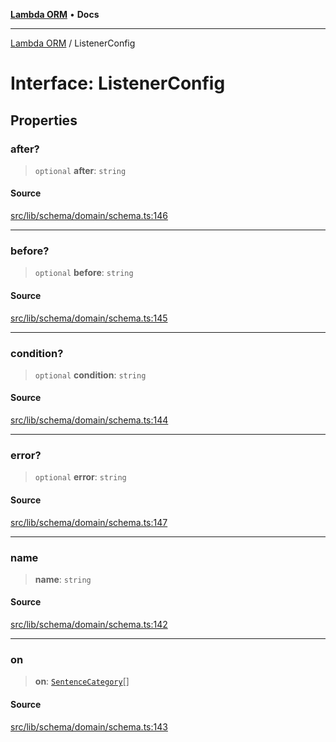 [**Lambda ORM**](../README.md) • **Docs**

***

[Lambda ORM](../README.md) / ListenerConfig

# Interface: ListenerConfig

## Properties

### after?

> `optional` **after**: `string`

#### Source

[src/lib/schema/domain/schema.ts:146](https://github.com/lambda-orm/lambdaorm-base/blob/b218b3f63a52b1177feec1e7ed5eb0f37947c503/src/lib/schema/domain/schema.ts#L146)

***

### before?

> `optional` **before**: `string`

#### Source

[src/lib/schema/domain/schema.ts:145](https://github.com/lambda-orm/lambdaorm-base/blob/b218b3f63a52b1177feec1e7ed5eb0f37947c503/src/lib/schema/domain/schema.ts#L145)

***

### condition?

> `optional` **condition**: `string`

#### Source

[src/lib/schema/domain/schema.ts:144](https://github.com/lambda-orm/lambdaorm-base/blob/b218b3f63a52b1177feec1e7ed5eb0f37947c503/src/lib/schema/domain/schema.ts#L144)

***

### error?

> `optional` **error**: `string`

#### Source

[src/lib/schema/domain/schema.ts:147](https://github.com/lambda-orm/lambdaorm-base/blob/b218b3f63a52b1177feec1e7ed5eb0f37947c503/src/lib/schema/domain/schema.ts#L147)

***

### name

> **name**: `string`

#### Source

[src/lib/schema/domain/schema.ts:142](https://github.com/lambda-orm/lambdaorm-base/blob/b218b3f63a52b1177feec1e7ed5eb0f37947c503/src/lib/schema/domain/schema.ts#L142)

***

### on

> **on**: [`SentenceCategory`](../enumerations/SentenceCategory.md)[]

#### Source

[src/lib/schema/domain/schema.ts:143](https://github.com/lambda-orm/lambdaorm-base/blob/b218b3f63a52b1177feec1e7ed5eb0f37947c503/src/lib/schema/domain/schema.ts#L143)
